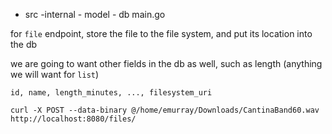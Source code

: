 


- src
    -internal
        - model
        - db
    main.go



for `file` endpoint, store the file to the file system, and put its location
into the db

we are going to want other fields in the db as well, such as length
(anything we will want for `list`)

```
id, name, length_minutes, ..., filesystem_uri
```

`curl -X POST --data-binary @/home/emurray/Downloads/CantinaBand60.wav http://localhost:8080/files/`
